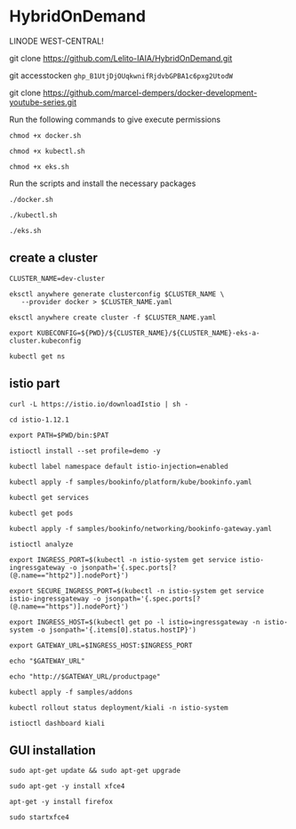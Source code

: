 # HybridOnDemand
LINODE WEST-CENTRAL!

git clone https://github.com/Lelito-IAIA/HybridOnDemand.git

git accesstocken ` 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 `

git clone https://github.com/marcel-dempers/docker-development-youtube-series.git

Run the following commands to give execute permissions
```
chmod +x docker.sh

chmod +x kubectl.sh

chmod +x eks.sh 
```
Run the scripts and install the necessary packages
```
./docker.sh

./kubectl.sh

./eks.sh
```
## create a cluster
```
CLUSTER_NAME=dev-cluster 

eksctl anywhere generate clusterconfig $CLUSTER_NAME \
   --provider docker > $CLUSTER_NAME.yaml 

eksctl anywhere create cluster -f $CLUSTER_NAME.yaml

export KUBECONFIG=${PWD}/${CLUSTER_NAME}/${CLUSTER_NAME}-eks-a-cluster.kubeconfig

kubectl get ns
```

## istio part
```
curl -L https://istio.io/downloadIstio | sh -

cd istio-1.12.1

export PATH=$PWD/bin:$PAT

istioctl install --set profile=demo -y

kubectl label namespace default istio-injection=enabled

kubectl apply -f samples/bookinfo/platform/kube/bookinfo.yaml

kubectl get services

kubectl get pods

kubectl apply -f samples/bookinfo/networking/bookinfo-gateway.yaml

istioctl analyze

export INGRESS_PORT=$(kubectl -n istio-system get service istio-ingressgateway -o jsonpath='{.spec.ports[?(@.name=="http2")].nodePort}')

export SECURE_INGRESS_PORT=$(kubectl -n istio-system get service istio-ingressgateway -o jsonpath='{.spec.ports[?(@.name=="https")].nodePort}')

export INGRESS_HOST=$(kubectl get po -l istio=ingressgateway -n istio-system -o jsonpath='{.items[0].status.hostIP}')

export GATEWAY_URL=$INGRESS_HOST:$INGRESS_PORT

echo "$GATEWAY_URL"

echo "http://$GATEWAY_URL/productpage"

kubectl apply -f samples/addons

kubectl rollout status deployment/kiali -n istio-system

istioctl dashboard kiali
```

## GUI installation
`sudo apt-get update && sudo apt-get upgrade`

`sudo apt-get -y install xfce4`

`apt-get -y install firefox`

`sudo startxfce4`

